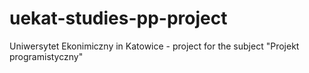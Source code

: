# uekat-studies-pp-project
Uniwersytet Ekonimiczny in Katowice - project for the subject "Projekt programistyczny"

